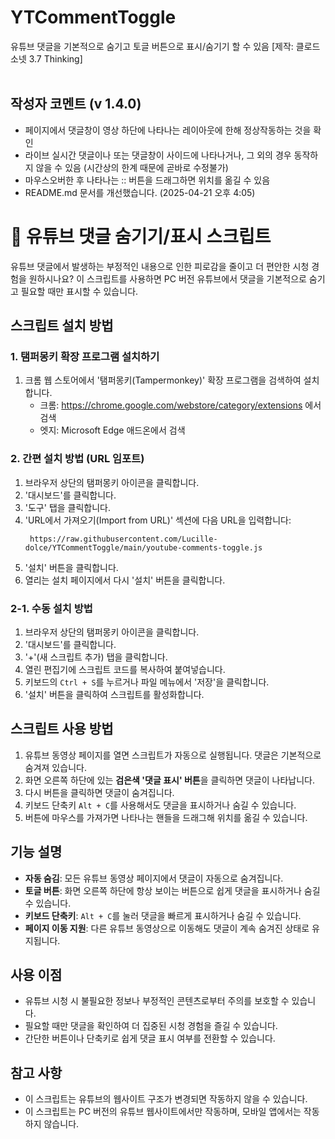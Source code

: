 # YTCommentToggle
유튜브 댓글을 기본적으로 숨기고 토글 버튼으로 표시/숨기기 할 수 있음 [제작: 클로드 소넷 3.7 Thinking]<br><br>

## 작성자 코멘트 (v 1.4.0)
- 페이지에서 댓글창이 영상 하단에 나타나는 레이아웃에 한해 정상작동하는 것을 확인
- 라이브 실시간 댓글이나 또는 댓글창이 사이드에 나타나거나, 그 외의 경우 동작하지 않을 수 있음 (시간상의 한계 때문에 곧바로 수정불가)
- 마우스오버한 후 나타나는 :: 버튼을 드래그하면 위치를 옮길 수 있음
- README.md 문서를 개선했습니다. (2025-04-21 오후 4:05)

# 👋 유튜브 댓글 숨기기/표시 스크립트

유튜브 댓글에서 발생하는 부정적인 내용으로 인한 피로감을 줄이고 더 편안한 시청 경험을 원하시나요? 이 스크립트를 사용하면 PC 버전 유튜브에서 댓글을 기본적으로 숨기고 필요할 때만 표시할 수 있습니다.

## 스크립트 설치 방법

### 1. 탬퍼몽키 확장 프로그램 설치하기

1. 크롬 웹 스토어에서 '탬퍼몽키(Tampermonkey)' 확장 프로그램을 검색하여 설치합니다.
   - 크롬: https://chrome.google.com/webstore/category/extensions 에서 검색
   - 엣지: Microsoft Edge 애드온에서 검색

### 2. 간편 설치 방법 (URL 임포트)

1. 브라우저 상단의 탬퍼몽키 아이콘을 클릭합니다.
2. '대시보드'를 클릭합니다.
3. '도구' 탭을 클릭합니다.
4. 'URL에서 가져오기(Import from URL)' 섹션에 다음 URL을 입력합니다:
   ```
    https://raw.githubusercontent.com/Lucille-dolce/YTCommentToggle/main/youtube-comments-toggle.js
   ```
5. '설치' 버튼을 클릭합니다.
6. 열리는 설치 페이지에서 다시 '설치' 버튼을 클릭합니다.

### 2-1. 수동 설치 방법

1. 브라우저 상단의 탬퍼몽키 아이콘을 클릭합니다.
2. '대시보드'를 클릭합니다.
3. '+'(새 스크립트 추가) 탭을 클릭합니다.
4. 열린 편집기에 스크립트 코드를 복사하여 붙여넣습니다.
5. 키보드의 `Ctrl + S`를 누르거나 파일 메뉴에서 '저장'을 클릭합니다.
6. '설치' 버튼을 클릭하여 스크립트를 활성화합니다.

## 스크립트 사용 방법

1. 유튜브 동영상 페이지를 열면 스크립트가 자동으로 실행됩니다. 댓글은 기본적으로 숨겨져 있습니다.
2. 화면 오른쪽 하단에 있는 **검은색 '댓글 표시' 버튼**을 클릭하면 댓글이 나타납니다.
3. 다시 버튼을 클릭하면 댓글이 숨겨집니다.
4. 키보드 단축키 `Alt + C`를 사용해서도 댓글을 표시하거나 숨길 수 있습니다.
5. 버튼에 마우스를 가져가면 나타나는 핸들을 드래그해 위치를 옮길 수 있습니다.

## 기능 설명

- **자동 숨김**: 모든 유튜브 동영상 페이지에서 댓글이 자동으로 숨겨집니다.
- **토글 버튼**: 화면 오른쪽 하단에 항상 보이는 버튼으로 쉽게 댓글을 표시하거나 숨길 수 있습니다.
- **키보드 단축키**: `Alt + C`를 눌러 댓글을 빠르게 표시하거나 숨길 수 있습니다.
- **페이지 이동 지원**: 다른 유튜브 동영상으로 이동해도 댓글이 계속 숨겨진 상태로 유지됩니다.

## 사용 이점

- 유튜브 시청 시 불필요한 정보나 부정적인 콘텐츠로부터 주의를 보호할 수 있습니다.
- 필요할 때만 댓글을 확인하여 더 집중된 시청 경험을 즐길 수 있습니다.
- 간단한 버튼이나 단축키로 쉽게 댓글 표시 여부를 전환할 수 있습니다.

## 참고 사항

- 이 스크립트는 유튜브의 웹사이트 구조가 변경되면 작동하지 않을 수 있습니다.
- 이 스크립트는 PC 버전의 유튜브 웹사이트에서만 작동하며, 모바일 앱에서는 작동하지 않습니다.

